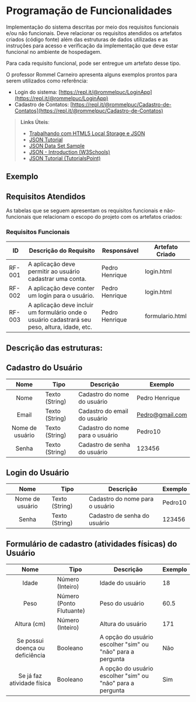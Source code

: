# Programação de Funcionalidades

Implementação do sistema descritas por meio dos requisitos funcionais e/ou não funcionais. Deve relacionar os requisitos atendidos os artefatos criados (código fonte) além das estruturas de dados utilizadas e as instruções para acesso e verificação da implementação que deve estar funcional no ambiente de hospedagem.

Para cada requisito funcional, pode ser entregue um artefato desse tipo.

O professor Rommel Carneiro apresenta alguns exemplos prontos para serem utilizados como referência:
- Login do sistema: [https://repl.it/@rommelpuc/LoginApp](https://repl.it/@rommelpuc/LoginApp) 
- Cadastro de Contatos: [https://repl.it/@rommelpuc/Cadastro-de-Contatos](https://repl.it/@rommelpuc/Cadastro-de-Contatos)


> **Links Úteis**:
>
> - [Trabalhando com HTML5 Local Storage e JSON](https://www.devmedia.com.br/trabalhando-com-html5-local-storage-e-json/29045)
> - [JSON Tutorial](https://www.w3resource.com/JSON)
> - [JSON Data Set Sample](https://opensource.adobe.com/Spry/samples/data_region/JSONDataSetSample.html)
> - [JSON - Introduction (W3Schools)](https://www.w3schools.com/js/js_json_intro.asp)
> - [JSON Tutorial (TutorialsPoint)](https://www.tutorialspoint.com/json/index.htm)

## Exemplo

## Requisitos Atendidos

As tabelas que se seguem apresentam os requisitos funcionais e não-funcionais que relacionam o escopo do projeto com os artefatos criados:

### Requisitos Funcionais

|ID    | Descrição do Requisito | Responsável | Artefato Criado |
|------|------------------------|------------|-----------------|
|RF-001| A aplicação deve permitir ao usuário cadastrar uma conta. | Pedro Henrique | login.html |
|RF-002| A aplicação deve conter um login para o usuário. | Pedro Henrique | login.html |
|RF-003| A aplicação deve incluir um formulário onde o usuário cadastrará seu peso, altura, idade, etc. | Pedro Henrique | formulario.html |

## Descrição das estruturas:

## Cadastro do Usuário
|  **Nome**      | **Tipo**          | **Descrição**                             | **Exemplo**                                    |
|:--------------:|-------------------|-------------------------------------------|------------------------------------------------|
| Nome             | Texto (String)  | Cadastro do nome do usuário           | Pedro Henrique                                       |
| Email         | Texto (String)            | Cadastro do email do usuário                       | Pedro@gmail.com                                  |
| Nome de usuário       | Texto (String)             | Cadastro do nome para o usuário                       | Pedro10                            |
| Senha  | Texto (String)  | Cadastro de senha do usuário | 123456                                              |

## Login do Usuário
|  **Nome**      | **Tipo**          | **Descrição**                             | **Exemplo**                                    |
|:--------------:|-------------------|-------------------------------------------|------------------------------------------------|
| Nome de usuário       | Texto (String)             | Cadastro do nome para o usuário                       | Pedro10                            |
| Senha  | Texto (String)  | Cadastro de senha do usuário | 123456                                              |

## Formulário de cadastro (atividades físicas) do Usuário
|  **Nome**      | **Tipo**          | **Descrição**                             | **Exemplo**                                    |
|:--------------:|-------------------|-------------------------------------------|------------------------------------------------|
| Idade             | Número (Inteiro)  | Idade do usuário           | 18                                      |
| Peso        | Número (Ponto Flutuante)            | Peso do usuário                       | 60.5                                  |
| Altura (cm)       | Número (Inteiro)             | Altura do usuário                       | 171                          |
| Se possui doença ou deficiência  | Booleano  | A opção do usuário escolher "sim" ou "não" para a pergunta | Não                                              |
| Se já faz atividade física  | Booleano  | A opção do usuário escolher "sim" ou "não" para a pergunta | Sim                                              |


